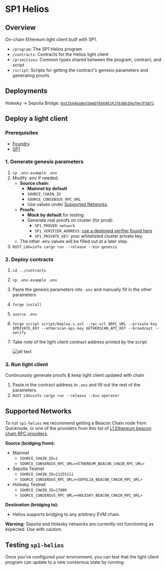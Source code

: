 # SP1 Helios

## Overview

On-chain Ethereum light client built with SP1.

- `/program`: The SP1 Helios program
- `/contracts`: Contracts for the Helios light client
- `/primitives`: Common types shared between the program, contract, and script
- `/script`: Scripts for getting the contract's genesis parameters and generating proofs

## Deployments

Holesky -> Sepolia Bridge: [`0x53544ba8e5504Df8569E1F2fEd8b39af9e7F5B71`](https://sepolia.etherscan.io/address/0x53544ba8e5504Df8569E1F2fEd8b39af9e7F5B71)

## Deploy a light client

### Prerequisites

- [Foundry](https://book.getfoundry.sh/getting-started/installation)
- [SP1](https://docs.succinct.xyz/getting-started/install.html)

### 1. Generate genesis parameters
  1. `cp .env.example .env`
  2. Modify .env if needed.
      - **Source chain:**
          - **Mainnet by default**     
          - `SOURCE_CHAIN_ID`
          - `SOURCE_CONSENSUS_RPC_URL`
          - Use values under [Supported Networks](#supported-networks).
      - **Proofs:**
          - **Mock by default** for testing
          - Generate real proofs on cluster (for prod):
              - `SP1_PROVER`: `network`
              - `SP1_VERIFIER_ADDRESS`: [use a deployed verifier found here]( https://docs.succinct.xyz/onchain-verification/contract-addresses.html)
              - `SP1_PRIVATE_KEY`: your whitelisted cluster private key.
      - The other .env values will be filled out at a later step.
  3. `RUST_LOG=info cargo run --release --bin genesis`

### 2. Deploy contracts

1. `cd ../contracts`
2. `cp .env.example .env`
3. Paste the genesis parameters into `.env` and manually fill in the other parameters
4. `forge install`
5. `source .env`
6. `forge script script/Deploy.s.sol --rpc-url $RPC_URL --private-key $PRIVATE_KEY --etherscan-api-key $ETHERSCAN_API_KEY --broadcast --verify`
7. Take note of the light client contract address printed by the script

   ![alt text](./return-image.png)

### 3. Run light client

Continuously generate proofs & keep light client updated with chain

1. Paste in the contract address in `.env` and fill out the rest of the parameters.
2. `RUST_LOG=info cargo run --release --bin operator`

## Supported Networks
To run `sp1-helios` we recommend getting a Beacon Chain node from Quicknode, or one of the providers from this list of [L1 Ethereum beacon chain RPC providers](https://github.com/a16z/helios/blob/master/README.md#configuration-files-).

**Source (bridging from):**
- Mainnet
   - `SOURCE_CHAIN_ID=1`
   - `SOURCE_CONSENSUS_RPC_URL=<ETHEREUM_BEACON_CHAIN_RPC_URL>`
- Sepolia Testnet
   - `SOURCE_CHAIN_ID=11155111`
   - `SOURCE_CONSENSUS_RPC_URL=<SEPOLIA_BEACON_CHAIN_RPC_URL>`
- Holesky Testnet
   - `SOURCE_CHAIN_ID=17000`
   - `SOURCE_CONSENSUS_RPC_URL=<HOLESKY_BEACON_CHAIN_RPC_URL>`

**Destination (bridging to):**
- Helios supports bridging to any arbitrary EVM chain.

**Warning:** Sepolia and Holesky networks are currently not functioning as expected. Use with caution.

## Testing `sp1-helios`
Once you've configured your environment, you can test that the light client program can update to a new consensus state by running:
